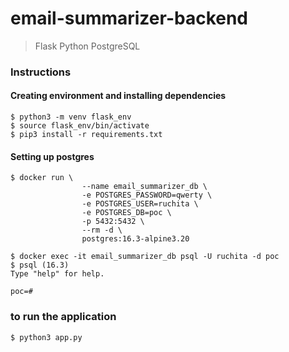 # email-summarizer-backend

> Flask
> Python
> PostgreSQL


### Instructions

#### Creating environment and installing dependencies

```
$ python3 -m venv flask_env
$ source flask_env/bin/activate
$ pip3 install -r requirements.txt
```

#### Setting up postgres

```
$ docker run \
                --name email_summarizer_db \
                -e POSTGRES_PASSWORD=qwerty \
                -e POSTGRES_USER=ruchita \
                -e POSTGRES_DB=poc \
                -p 5432:5432 \
                --rm -d \
                postgres:16.3-alpine3.20
```

```
$ docker exec -it email_summarizer_db psql -U ruchita -d poc
$ psql (16.3)
Type "help" for help.

poc=# 

```

### to run the application

```bash
$ python3 app.py
```